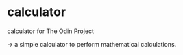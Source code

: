 # calculator
calculator for The Odin Project

-> a simple calculator to perform mathematical calculations.
